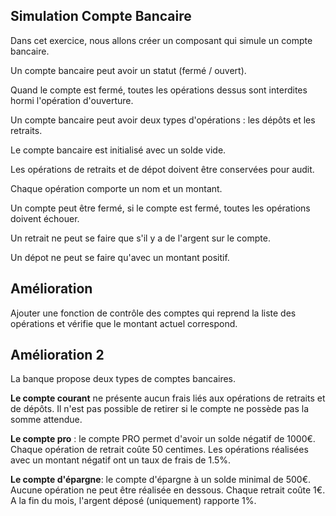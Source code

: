## Simulation Compte Bancaire

Dans cet exercice, nous allons créer un composant qui simule un compte bancaire.

Un compte bancaire peut avoir un statut (fermé / ouvert).

Quand le compte est fermé, toutes les opérations dessus sont interdites hormi l'opération d'ouverture.

Un compte bancaire peut avoir deux types d'opérations : les dépôts et les retraits.

Le compte bancaire est initialisé avec un solde vide.

Les opérations de retraits et de dépot doivent être conservées pour audit. 

Chaque opération comporte un nom et un montant.

Un compte peut être fermé, si le compte est fermé, toutes les opérations doivent échouer.

Un retrait ne peut se faire que s'il y a de l'argent sur le compte.

Un dépot ne peut se faire qu'avec un montant positif.

## Amélioration

Ajouter une fonction de contrôle des comptes qui reprend la liste des opérations et vérifie que le montant actuel correspond.

## Amélioration 2

La banque propose deux types de comptes bancaires.

**Le compte courant** ne présente aucun frais liés aux opérations de retraits et de dépôts. Il n'est pas possible de retirer si le compte ne possède pas la somme attendue.

**Le compte pro** : le compte PRO permet d'avoir un solde négatif de 1000€. Chaque opération de retrait coûte 50 centimes. Les opérations réalisées avec un montant négatif ont un taux de frais de 1.5%.

**Le compte d'épargne**: le compte d'épargne à un solde minimal de 500€. Aucune opération ne peut être réalisée en dessous. Chaque retrait coûte 1€. A la fin du mois, l'argent déposé (uniquement) rapporte 1%.



